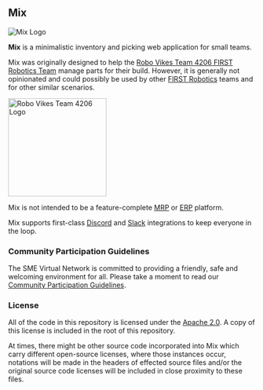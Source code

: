 ## Mix

![Mix Logo](docs/img/mix_logo_small.png)

**Mix** is a minimalistic inventory and picking web application for small teams.

Mix was originally designed to help the [Robo Vikes Team 4206 FIRST Robotics Team](http://www.team4206.com/)
manage parts for their build. However, it is generally not opinionated and
could possibly be used by other [FIRST Robotics](https://www.firstinspires.org/robotics/frc)
teams and for other similar scenarios.

<img src="docs/img/team_4206.jpg" alt="Robo Vikes Team 4206 Logo" width="200" height="200" />

Mix is not intended to be a feature-complete [MRP](https://en.wikipedia.org/wiki/Material_requirements_planning)
or [ERP](https://en.wikipedia.org/wiki/Enterprise_resource_planning) platform.

Mix supports first-class [Discord](https://discordapp.com/) and [Slack](https://slack.com/)
integrations to keep everyone in the loop.

### Community Participation Guidelines

The SME Virtual Network is committed to providing a friendly, safe and welcoming
environment for all. Please take a moment to read our
[Community Participation Guidelines](https://github.com/smevirtual/community-guidelines/blob/master/README.md).

### License

All of the code in this repository is licensed under the
[Apache 2.0](https://choosealicense.com/licenses/apache-2.0/). A copy of this license
is included in the root of this repository.

At times, there might be other source code incorporated into Mix which carry
different open-source licenses, where those instances occur, notations will be
made in the headers of effected source files and/or the original source code
licenses will be included in close proximity to these files.
